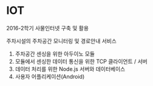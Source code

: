 # IOT

2016-2학기 사물인터넷 구축 및 활용

주차시설의 주차공간 모니터링 및 경로안내 서비스

1. 주차공간 센싱을 위한 아두이노 모듈
2. 모듈에서 센싱한 데이터 통신을 위한 TCP 클라이언트 / 서버
3. 데이터 처리를 위한 Node.js 서버와 데이터베이스
4. 사용자 어플리케이션(Android)
